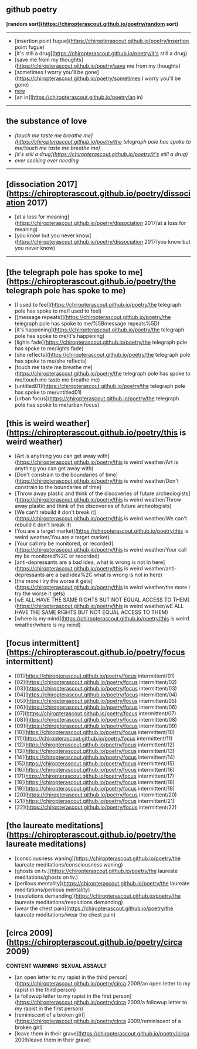 ## github poetry

**[random sort](https://chiropterascout.github.io/poetry/random sort)**

---

* [insertion point fugue](https://chiropterascout.github.io/poetry/insertion point fugue)
* [it's still a drug](https://chiropterascout.github.io/poetry/it's still a drug)
* [save me from my thoughts](https://chiropterascout.github.io/poetry/save me from my thoughts)
* [sometimes I worry you'll be gone](https://chiropterascout.github.io/poetry/sometimes I worry you'll be gone)
* [now](https://chiropterascout.github.io/poetry/now)
* [an in](https://chiropterascout.github.io/poetry/an in)

---

## the substance of love

* *[touch me taste me breathe me](https://chiropterascout.github.io/poetry/the telegraph pole has spoke to me/touch me taste me breathe me)*
* *[it's still a drug](https://chiropterascout.github.io/poetry/it's still a drug)*
* *ever seeking ever needing*

---


## [dissociation 2017](https://chiropterascout.github.io/poetry/dissociation 2017)

* [at a loss for meaning](https://chiropterascout.github.io/poetry/dissociation 2017/at a loss for meaning)
* [you know but you never know](https://chiropterascout.github.io/poetry/dissociation 2017/you know but you never know)

---

## [the telegraph pole has spoke to me](https://chiropterascout.github.io/poetry/the telegraph pole has spoke to me)

* [I used to feel](https://chiropterascout.github.io/poetry/the telegraph pole has spoke to me/I used to feel)
* [\[message repeats\]](https://chiropterascout.github.io/poetry/the telegraph pole has spoke to me/%5Bmessage repeats%5D)
* [it's happening](https://chiropterascout.github.io/poetry/the telegraph pole has spoke to me/it's happening)
* [lights fade](https://chiropterascout.github.io/poetry/the telegraph pole has spoke to me/lights fade) 
* [she reflects](https://chiropterascout.github.io/poetry/the telegraph pole has spoke to me/she reflects)
* [touch me taste me breathe me](https://chiropterascout.github.io/poetry/the telegraph pole has spoke to me/touch me taste me breathe me)
* [untitled01](https://chiropterascout.github.io/poetry/the telegraph pole has spoke to me/untitled01)
* [urban focus](https://chiropterascout.github.io/poetry/the telegraph pole has spoke to me/urban focus)


## [this is weird weather](https://chiropterascout.github.io/poetry/this is weird weather)

* [Art is anything you can get away with](https://chiropterascout.github.io/poetry/this is weird weather/Art is anything you can get away with)
* [Don't constrain to the boundaries of time](https://chiropterascout.github.io/poetry/this is weird weather/Don't constrain to the boundaries of time)
* [Throw away plastic and think of the discoveries of future archeologists](https://chiropterascout.github.io/poetry/this is weird weather/Throw away plastic and think of the discoveries of future archeologists)
* [We can't rebuild it don't break it](https://chiropterascout.github.io/poetry/this is weird weather/We can't rebuild it don't break it)
* [You are a target market](https://chiropterascout.github.io/poetry/this is weird weather/You are a target market)
* [Your call my be monitored, or recorded](https://chiropterascout.github.io/poetry/this is weird weather/Your call my be monitored%2C or recorded)
* [anti-depressants are a bad idea, what is wrong is not in here](https://chiropterascout.github.io/poetry/this is weird weather/anti-depressants are a bad idea%2C what is wrong is not in here)
* [the more i try the worse it gets](https://chiropterascout.github.io/poetry/this is weird weather/the more i try the worse it gets)
* [wE ALL HAVE THE SAME RIGHTS BUT NOT EQUAL ACCESS TO THEM](https://chiropterascout.github.io/poetry/this is weird weather/wE ALL HAVE THE SAME RIGHTS BUT NOT EQUAL ACCESS TO THEM)
* [where is my mind](https://chiropterascout.github.io/poetry/this is weird weather/where is my mind)


## [focus intermittent](https://chiropterascout.github.io/poetry/focus intermittent)

* [01](https://chiropterascout.github.io/poetry/focus intermittent/01)
* [02](https://chiropterascout.github.io/poetry/focus intermittent/02)
* [03](https://chiropterascout.github.io/poetry/focus intermittent/03)
* [04](https://chiropterascout.github.io/poetry/focus intermittent/04)
* [05](https://chiropterascout.github.io/poetry/focus intermittent/05)
* [06](https://chiropterascout.github.io/poetry/focus intermittent/06)
* [07](https://chiropterascout.github.io/poetry/focus intermittent/07)
* [08](https://chiropterascout.github.io/poetry/focus intermittent/08)
* [09](https://chiropterascout.github.io/poetry/focus intermittent/09)
* [10](https://chiropterascout.github.io/poetry/focus intermittent/10)
* [11](https://chiropterascout.github.io/poetry/focus intermittent/11)
* [12](https://chiropterascout.github.io/poetry/focus intermittent/12)
* [13](https://chiropterascout.github.io/poetry/focus intermittent/13)
* [14](https://chiropterascout.github.io/poetry/focus intermittent/14)
* [15](https://chiropterascout.github.io/poetry/focus intermittent/15)
* [16](https://chiropterascout.github.io/poetry/focus intermittent/16)
* [17](https://chiropterascout.github.io/poetry/focus intermittent/17)
* [18](https://chiropterascout.github.io/poetry/focus intermittent/18)
* [19](https://chiropterascout.github.io/poetry/focus intermittent/19)
* [20](https://chiropterascout.github.io/poetry/focus intermittent/20)
* [21](https://chiropterascout.github.io/poetry/focus intermittent/21)
* [22](https://chiropterascout.github.io/poetry/focus intermittent/22)


## [the laureate meditations](https://chiropterascout.github.io/poetry/the laureate meditations)

* [consciousness waning](https://chiropterascout.github.io/poetry/the laureate meditations/consciousness waning)
* [ghosts on tv.](https://chiropterascout.github.io/poetry/the laureate meditations/ghosts on tv.)
* [perilous mentality](https://chiropterascout.github.io/poetry/the laureate meditations/perilous mentality)
* [resolutions demanding](https://chiropterascout.github.io/poetry/the laureate meditations/resolutions demanding)
* [wear the chest pain](https://chiropterascout.github.io/poetry/the laureate meditations/wear the chest pain)


## [circa 2009](https://chiropterascout.github.io/poetry/circa 2009)

**CONTENT WARNING: SEXUAL ASSAULT**

* [an open letter to my rapist in the third person](https://chiropterascout.github.io/poetry/circa 2009/an open letter to my rapist in the third person)
* [a followup letter to my rapist in the first person](https://chiropterascout.github.io/poetry/circa 2009/a followup letter to my rapist in the first person)
* [reminiscent of a broken girl](https://chiropterascout.github.io/poetry/circa 2009/reminiscent of a broken girl)
* [leave them in their grave](https://chiropterascout.github.io/poetry/circa 2009/leave them in their grave)
